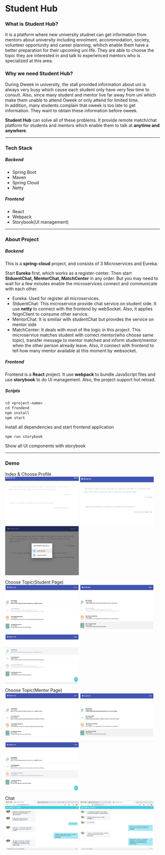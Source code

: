 # Student Hub


### What is Student Hub?
It is a platform where new university studnet can get information from mentors about university including enrolment, accommodation, society, volunteer opportunity and career planning, whihch enable them have a better preparation for their upcoming uni life. They are able to choose the topic they are interested in and talk to experienced mentors who is specialized at this area.

### Why we need Student Hub?
During Oweek in university, the stall provided information about uni is always very busy which cause each student only have very few time to consult. 
Also, since many student and mentor live far away from uni which make them unable to attend Oweek or only attend for limited time.  
In addition, many students complain that oweek is too late to get information. They want to obtain these information before oweek.


**Student Hub** can solve all of these problems. It provide remote match/chat platform for students and mentors which enable them to talk at **anytime and anywhere**.

---

### Tech Stack
##### **Backend**
- Spring Boot
- Maven
- Spring Cloud
- Netty

##### **Frontend**
- React
- Webpack
- Storybook(UI management)

---

### About Project 
##### **Backend**
This is a **spring-cloud** project, and consists of 3 Microservices and Eureka.

Start **Eureka** first, which works as a register-center.
Then start **StduentChat, MentorChat, MatchCenter** in any order. But you may need to wait for a few minutes enable the microservices connect and communicate with each other.

- Eureka: Used for register all microservices.
- StduentChat: This microservice provide chat service on student side. It use **netty** to connect with the frontend by webSocket. Also, it applies feignClient to consume other service.
- MentorChat: It is similiar with studentChat but provides the service on mentor side
- MatchCenter: It deals with most of the logic in this project. This microservice matches student with correct mentor(who choose same topic), transfer message to mentor matched and inform student/mentor when the other person already leave. Also, it connect with frontend to tell how many mentor available at this moment by websocket.
##### **Frontend**
Frontend is a **React** project. It use **webpack** to bundle JavaScript files and use **storybook** to do UI management.
Also, the project support hot reload.

##### Scripts

```
cd <project-name>
cd frondend
npm install
npm start
```
Install all dependencies and start frontend application

```
npm run storybook
```
Show all UI components with storybook

---
### Demo

Index & Choose Profile<br />
<img src="./pic-readme/index-1.png" width = "240" height = "160" align=center />
<img src="./pic-readme/index-2.png" width = "240" height = "160" align=center />
<img src="./pic-readme/profile.png" width = "240" height = "160" align=center />

Choose Topic(Student Page)<br />
<img src="./pic-readme/choose-student.png" width = "240" height = "160" align=center />
<img src="./pic-readme/choose-student2.png" width = "240" height = "160" align=center />
<img src="./pic-readme/choose-student3.png" width = "240" height = "160" align=center />

Choose Topic(Mentor Page)<br />
<img src="./pic-readme/choose-mentor.png" width = "240" height = "160" align=center />
<img src="./pic-readme/choose-mentor2.png" width = "240" height = "160" align=center />
<img src="./pic-readme/choose-mentor3.png" width = "240" height = "160" align=center />

Chat<br />
<img src="./pic-readme/chat-student.png" width = "240" height = "160" align=center />
<img src="./pic-readme/chat-mentor.png" width = "240" height = "160" align=center />

